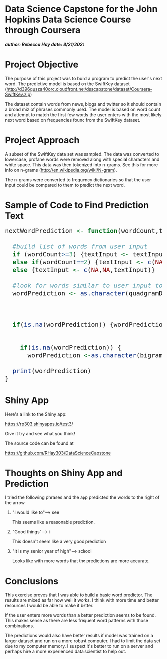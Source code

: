 <style type="text/css">

body, td {
   font-size: 14px;
}
code.r{
  font-size: 20px;
}
pre {
  font-size: 20px
  white-space: pre !important;
  overflow-y: scroll !important;
  max-height: 100vh !important;
  
}
</style>

Data Science Capstone for the John Hopkins Data Science Course through Coursera
========================================================
<h5> author: Rebecca Hay 
date: 8/21/2021</h5>


Project Objective
========================================================

The purpose of this project was to build a program to predict the user's next word.  The predictive model is based on the SwiftKey dataset (http://d396qusza40orc.cloudfront.net/dsscapstone/dataset/Coursera-SwiftKey.zip) 

The dataset contain words from news, blogs and twitter so it should contain a broad miz of phrases commonly used.  The model is based on word count and attempt to match the first few words the user enters with the most likely next word based on frequencies found from the SwiftKey dataset.

Project Approach
========================================================
A subset of the SwiftKey data set was sampled.  The data was converted to lowercase, profane words were removed along with special characters and white space.  This data was then tokenized into n-grams.  See this for more info on n-grams (http://en.wikipedia.org/wiki/N-gram).

The n-grams were converted to frequency dictionaries so that the user input could be compared to them to predict the next word.

Sample of Code to Find Prediction Text
========================================================

```r
nextWordPrediction <- function(wordCount,textInput){
  
  #build list of words from user input
  if (wordCount>=3) {textInput <- textInput[(wordCount-2):wordCount]}
  else if(wordCount==2) {textInput <- c(NA,textInput)}
  else {textInput <- c(NA,NA,textInput)}
  
  #look for words similar to user input to predict next word
  wordPrediction <- as.character(quadgramData[quadgramData$unigram==textInput[1] & 
                                              quadgramData$bigram==textInput[2] & 
                                              quadgramData$trigram==textInput[3],][1,]$quadgram)
  
  if(is.na(wordPrediction)) {wordPrediction1 <- as.character(trigramData[trigramData$unigram==textInput[2] & 
                                                 trigramData$bigram==textInput[3],][1,]$trigram)
    
    if(is.na(wordPrediction)) {
      wordPrediction <-as.character(bigramData[bigramData$unigram==textInput[3],][1,]$bigram)}}
  
  print(wordPrediction)
}
```

Shiny App
========================================================
Here's a link to the Shiny app: 

https://rp303.shinyapps.io/test3/

Give it try and see what you think!

The source code can be found at 

https://github.com/RHay303/DataScienceCapstone


Thoughts on Shiny App and Prediction
========================================================
I tried the following phrases and the app predicted the words to the right of the arrow


1.  "I would like to"--> see

    This seems like a reasonable prediction.
    
2.  "Good things"--> i
    
    This doesn't seem like a very good prediction

3.  "It is my senior year of high"--> school
    
    Looks like with more words that the predictions are more accurate.

Conclusions
========================================================
This exercise proves that I was able to build a basic word predictor.  The results are mixed as far how well it works.  I think with more time and better resources I would be able to make it better.

If the user enters more words than a better prediction seems to be found.  This makes sense as there are less frequent word patterns with those combinations.

The predictions would also have better results if model was trained on a larger dataset and run on a more robust computer.  I had to limit the data set due to my computer memory.  I suspect it's better to run on a server and perhaps hire a more experienced data scientist to help out.


